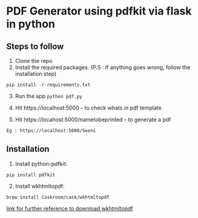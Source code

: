 # PDF Generator using pdfkit via flask in python

## Steps to follow 

1. Clone the repo
2. Install the required packages. (P.S : If anything goes wrong, follow the installation step)
```
pip install -r requirements.txt
```


3. Run the app
```python pdf.py```
4. Hit https://localhost:5000 - to check whats in pdf template

5. Hit https://locahost:5000/nametobeprinted - to generate a pdf
  ```
  Eg : https://localhost:5000/Seeni 
  ``` 

Installation 
------------

1. Install python-pdfkit:
```
pip install pdfkit
```

2. Install wkhtmltopdf:
```
brew install Caskroom/cask/wkhtmltopdf
```
[link for further reference to download wkhtmltopdf](https://github.com/JazzCore/python-pdfkit/wiki/Installing-wkhtmltopdf)
